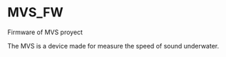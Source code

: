 # MVS_FW
 Firmware of MVS proyect

 The MVS is a device made for measure the speed of sound underwater.
 	
